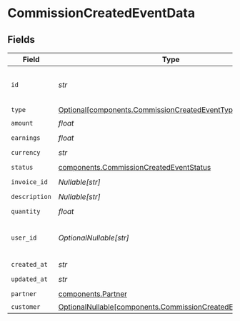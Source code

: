 # CommissionCreatedEventData


## Fields

| Field                                                                                                                    | Type                                                                                                                     | Required                                                                                                                 | Description                                                                                                              | Example                                                                                                                  |
| ------------------------------------------------------------------------------------------------------------------------ | ------------------------------------------------------------------------------------------------------------------------ | ------------------------------------------------------------------------------------------------------------------------ | ------------------------------------------------------------------------------------------------------------------------ | ------------------------------------------------------------------------------------------------------------------------ |
| `id`                                                                                                                     | *str*                                                                                                                    | :heavy_check_mark:                                                                                                       | The commission's unique ID on Dub.                                                                                       | cm_1JVR7XRCSR0EDBAF39FZ4PMYE                                                                                             |
| `type`                                                                                                                   | [Optional[components.CommissionCreatedEventType]](../../models/components/commissioncreatedeventtype.md)                 | :heavy_minus_sign:                                                                                                       | N/A                                                                                                                      |                                                                                                                          |
| `amount`                                                                                                                 | *float*                                                                                                                  | :heavy_check_mark:                                                                                                       | N/A                                                                                                                      |                                                                                                                          |
| `earnings`                                                                                                               | *float*                                                                                                                  | :heavy_check_mark:                                                                                                       | N/A                                                                                                                      |                                                                                                                          |
| `currency`                                                                                                               | *str*                                                                                                                    | :heavy_check_mark:                                                                                                       | N/A                                                                                                                      |                                                                                                                          |
| `status`                                                                                                                 | [components.CommissionCreatedEventStatus](../../models/components/commissioncreatedeventstatus.md)                       | :heavy_check_mark:                                                                                                       | N/A                                                                                                                      |                                                                                                                          |
| `invoice_id`                                                                                                             | *Nullable[str]*                                                                                                          | :heavy_check_mark:                                                                                                       | N/A                                                                                                                      |                                                                                                                          |
| `description`                                                                                                            | *Nullable[str]*                                                                                                          | :heavy_check_mark:                                                                                                       | N/A                                                                                                                      |                                                                                                                          |
| `quantity`                                                                                                               | *float*                                                                                                                  | :heavy_check_mark:                                                                                                       | N/A                                                                                                                      |                                                                                                                          |
| `user_id`                                                                                                                | *OptionalNullable[str]*                                                                                                  | :heavy_minus_sign:                                                                                                       | The user who created the manual commission.                                                                              |                                                                                                                          |
| `created_at`                                                                                                             | *str*                                                                                                                    | :heavy_check_mark:                                                                                                       | N/A                                                                                                                      |                                                                                                                          |
| `updated_at`                                                                                                             | *str*                                                                                                                    | :heavy_check_mark:                                                                                                       | N/A                                                                                                                      |                                                                                                                          |
| `partner`                                                                                                                | [components.Partner](../../models/components/partner.md)                                                                 | :heavy_check_mark:                                                                                                       | N/A                                                                                                                      |                                                                                                                          |
| `customer`                                                                                                               | [OptionalNullable[components.CommissionCreatedEventCustomer]](../../models/components/commissioncreatedeventcustomer.md) | :heavy_minus_sign:                                                                                                       | N/A                                                                                                                      |                                                                                                                          |